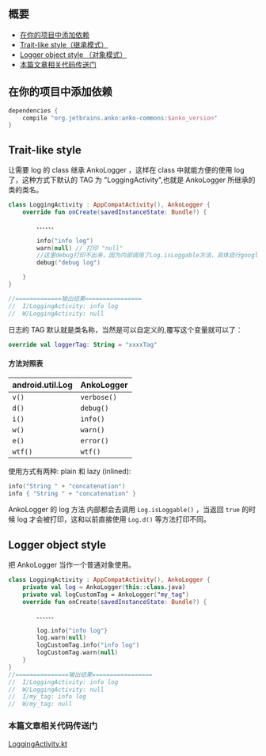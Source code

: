 ## 概要

* [在你的项目中添加依赖](#在你的项目中添加依赖)
* [Trait-like style（继承模式）](#trait-like-style)
* [Logger object style （对象模式）](#logger-object-style)
* [本篇文章相关代码传送门](#本篇文章相关代码传送门)

## 在你的项目中添加依赖

```groovy
dependencies {
    compile "org.jetbrains.anko:anko-commons:$anko_version"
}
```

## Trait-like style

让需要 log 的 class 继承 AnkoLogger ，这样在 class 中就能方便的使用 log 了，这种方式下默认的 TAG 为 "LoggingActivity",也就是 AnkoLogger 所继承的类的类名。

```kotlin
class LoggingActivity : AppCompatActivity(), AnkoLogger {
    override fun onCreate(savedInstanceState: Bundle?) {

        、、、、、、

        info("info log")
        warn(null) // 打印 "null"
        //这里debug打印不出来，因为内部调用了Log.isLoggable方法，具体自行google
        debug("debug log")

    }
}

//=============输出结果================
//  I/LoggingActivity: info log
//  W/LoggingActivity: null
```

日志的 TAG 默认就是类名称，当然是可以自定义的,覆写这个变量就可以了：
```kotlin
override val loggerTag: String = "xxxxTag"

```

#### 方法对照表

android.util.Log  | AnkoLogger
------------------|------------
`v()`             | `verbose()`
`d()`             | `debug()`
`i()`             | `info()`
`w()`             | `warn()`
`e()`             | `error()`
`wtf()`           | `wtf()`

使用方式有两种: plain 和 lazy (inlined):

```kotlin
info("String " + "concatenation")
info { "String " + "concatenation" }
```

AnkoLogger 的 log 方法 内部都会去调用  `Log.isLoggable()` ，当返回 `true` 的时候 log 才会被打印，这和以前直接使用 `Log.d()` 等方法打印不同。

## Logger object style

把 AnkoLogger 当作一个普通对象使用。

```kotlin
class LoggingActivity : AppCompatActivity(), AnkoLogger {
    private val log = AnkoLogger(this::class.java)
    private val logCustomTag = AnkoLogger("my_tag")
    override fun onCreate(savedInstanceState: Bundle?) {

        、、、、、、

        log.info{"info log"}
        log.warn(null)
        logCustomTag.info("info log")
        logCustomTag.warn(null)
    }
}
//===============输出结果=================
//  I/LoggingActivity: info log
//  W/LoggingActivity: null
//  I/my_tag: info log
//  W/my_tag: null
```
### 本篇文章相关代码传送门
[LoggingActivity.kt](https://github.com/jianshijiuyou/LearnAnko/blob/master/app/src/main/java/info/jiuyou/learnanko/commons/LoggingActivity.kt)
